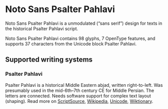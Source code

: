 
# Noto Sans Psalter Pahlavi

Noto Sans Psalter Pahlavi is a unmodulated (“sans serif”) design for texts in the historical Psalter Pahlavi script. 

Noto Sans Psalter Pahlavi contains 98 glyphs, 7 OpenType features, and supports 37 characters from the Unicode block Psalter Pahlavi.


## Supported writing systems


### Psalter Pahlavi

Psalter Pahlavi is a historical Middle Eastern abjad, written right-to-left. Was presumably used in the mid-6th–7th century CE for Middle Persian. The letters are connected. Needs software support for complex text layout (shaping). Read more on [ScriptSource](https://scriptsource.org/scr/Phlp), [Wikipedia](https://en.wikipedia.org/wiki/ISO_15924:Phlp), [Unicode](https://www.unicode.org/versions/Unicode13.0.0/ch10.pdf#G32800), [Wiktionary](https://en.wiktionary.org/wiki/Category:Psalter_Pahlavi_script).

